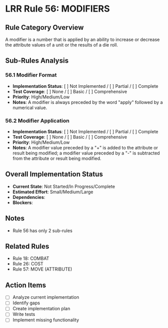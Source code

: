 # LRR Rule 56: MODIFIERS

## Rule Category Overview
A modifier is a number that is applied by an ability to increase or decrease the attribute values of a unit or the results of a die roll.

## Sub-Rules Analysis

### 56.1 Modifier Format
- **Implementation Status**: [ ] Not Implemented / [ ] Partial / [ ] Complete
- **Test Coverage**: [ ] None / [ ] Basic / [ ] Comprehensive
- **Priority**: High/Medium/Low
- **Notes**: A modifier is always preceded by the word "apply" followed by a numerical value.

### 56.2 Modifier Application
- **Implementation Status**: [ ] Not Implemented / [ ] Partial / [ ] Complete
- **Test Coverage**: [ ] None / [ ] Basic / [ ] Comprehensive
- **Priority**: High/Medium/Low
- **Notes**: A modifier value preceded by a "+" is added to the attribute or result being modified; a modifier value preceded by a "-" is subtracted from the attribute or result being modified.

## Overall Implementation Status
- **Current State**: Not Started/In Progress/Complete
- **Estimated Effort**: Small/Medium/Large
- **Dependencies**:
- **Blockers**:

## Notes
- Rule 56 has only 2 sub-rules

## Related Rules
- Rule 18: COMBAT
- Rule 26: COST
- Rule 57: MOVE (ATTRIBUTE)

## Action Items
- [ ] Analyze current implementation
- [ ] Identify gaps
- [ ] Create implementation plan
- [ ] Write tests
- [ ] Implement missing functionality
